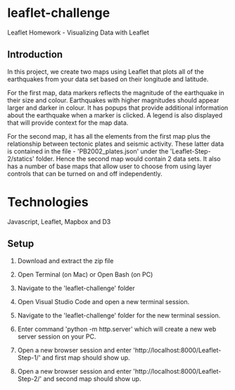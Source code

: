 # leaflet-challenge
Leaflet Homework - Visualizing Data with Leaflet

## Introduction

In this project, we create two maps using Leaflet that plots all of the earthquakes from your data set based on their longitude and latitude.

For the first map, data markers reflects the magnitude of the earthquake in their size and colour. Earthquakes with higher magnitudes should appear larger and darker in colour. It has popups that provide additional information about the earthquake when a marker is clicked.
A legend is also displayed that will provide context for the map data.


For the second map, it has all the elements from the first map plus the relationship between tectonic plates and seismic activity. These latter data is contained in the file - 'PB2002_plates.json' under the 'Leaflet-Step-2/statics' folder. Hence the second map would contain 2 data sets. It also has a number of base maps that allow user to choose from using layer controls that can be turned on and off independently.

# Technologies
 
Javascript, Leaflet, Mapbox and D3
 
## Setup 

1. Download and extract the zip file

2. Open Terminal (on Mac) or Open Bash (on PC)

3. Navigate to the 'leaflet-challenge' folder

4. Open Visual Studio Code and open a new terminal session.

5. Navigate to the 'leaflet-challenge\' folder for the new terminal session.

6. Enter command 'python -m http.server' which will create a new web server session on your PC.

7. Open a new browser session and enter 'http://localhost:8000/Leaflet-Step-1/' and first map should show up.

8. Open a new browser session and enter 'http://localhost:8000/Leaflet-Step-2/' and second map should show up.
